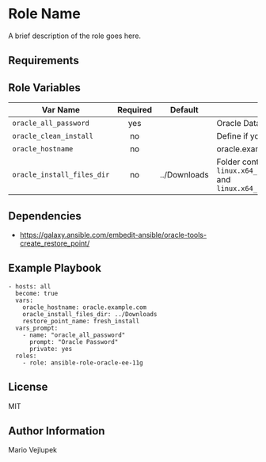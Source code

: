 Role Name
=========

A brief description of the role goes here.

Requirements
------------




Role Variables
--------------

| Var Name                   | Required | Default      | Description |
| -------------------------- | :------: | ------------ | ----------- |
| `oracle_all_password`      | yes      | | Oracle Database password |
| `oracle_clean_install`     | no       |              | Define if you want to clean install |
| `oracle_hostname`          | no       |              | oracle.example.com |
| `oracle_install_files_dir` | no       | ../Downloads | Folder containg install files  `linux.x64_11gR2_database_1of2.zip` and `linux.x64_11gR2_database_2of2.zip` |

Dependencies
------------

- https://galaxy.ansible.com/embedit-ansible/oracle-tools-create_restore_point/

Example Playbook
----------------

    - hosts: all
      become: true
      vars:
        oracle_hostname: oracle.example.com
        oracle_install_files_dir: ../Downloads
        restore_point_name: fresh_install
      vars_prompt:
        - name: "oracle_all_password"
          prompt: "Oracle Password"
          private: yes
      roles:
        - role: ansible-role-oracle-ee-11g

License
-------

MIT

Author Information
------------------

Mario Vejlupek

